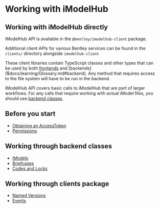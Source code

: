 # Working with iModelHub

## Working with iModelHub directly

iModelHub API is available in the `@bentley/imodelhub-client` package.

Additional client APIs for various Bentley services can be found in the `clients/` directory alongside `imodelhub-client`

These client libraries contain TypeScript classes and other types that can be used by both [frontends]($docs/learning/Glossary.md#frontend) and [backends]($docs/learning/Glossary.md#backend). Any method that requires access to the file system will have to be run in the backend.

iModelHub API covers basic calls to iModelHub that are part of larger workflows. For any calls that require working with actual iModel files, you should use [backend classes](#working-through-backend-classes).

## Before you start

- [Obtaining an AccessToken]($docs/learning/common/AccessToken.md)
- [Permissions](./Permissions)

## Working through backend classes

- [iModels](./iModels/index)
- [Briefcases](./Briefcases)
- [Codes and Locks]($docs/learning/backend/ConcurrencyControl.md)

## Working through clients package

- [Named Versions](./Versions)
- [Events](./Events)
